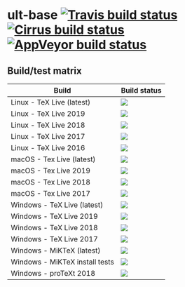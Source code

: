 # ult-base [![Travis build status][travis-badge]][travis-url] [![Cirrus build status][cirrus-badge]][cirrus-url] [![AppVeyor build status][appveyor-badge]][appveyor-url]


## Build/test matrix

| Build                           | Build status                               |
| ------------------------------- | ------------------------------------------ |
| Linux - TeX Live (latest)       | [![][travis-linux-tl-latest-badge]](#)     |
| Linux - TeX Live 2019           | [![][travis-linux-tl-2019-badge]](#)       |
| Linux - TeX Live 2018           | [![][travis-linux-tl-2018-badge]](#)       |
| Linux - TeX Live 2017           | [![][travis-linux-tl-2017-badge]](#)       |
| Linux - TeX Live 2016           | [![][travis-linux-tl-2016-badge]](#)       |
| macOS - Tex Live (latest)       | [![][travis-macos-tl-latest-badge]](#)     |
| macOS - Tex Live 2019           | [![][travis-macos-tl-2019-badge]](#)       |
| macOS - Tex Live 2018           | [![][travis-macos-tl-2018-badge]](#)       |
| macOS - Tex Live 2017           | [![][travis-macos-tl-2017-badge]](#)       |
| Windows - TeX Live (latest)     | [![][appveyor-texlive-latest-badge]](#)    |
| Windows - TeX Live 2019         | [![][appveyor-texlive-2019-badge]](#)      |
| Windows - TeX Live 2018         | [![][appveyor-texlive-2018-badge]](#)      |
| Windows - TeX Live 2017         | [![][appveyor-texlive-2017-badge]](#)      |
| Windows - MiKTeX (latest)       | [![][appveyor-miktex-latest-badge]](#)     |
| Windows - MiKTeX install tests  | [![][appveyor-miktex-install-badge]](#)    |
| Windows - proTeXt 2018          | [![][appveyor-protext-2018-badge]](#)      |


[travis-badge]: https://travis-ci.org/egraff/ult-base.svg?branch=master
[travis-url]: https://travis-ci.org/egraff/ult-base
[cirrus-badge]: https://api.cirrus-ci.com/github/egraff/ult-base.svg?branch=master
[cirrus-url]: https://cirrus-ci.com/github/egraff/ult-base
[appveyor-badge]: https://ci.appveyor.com/api/projects/status/2i4xagf9s92eoxwu/branch/master?svg=true
[appveyor-url]: https://ci.appveyor.com/project/egraff/ult-base/branch/master

[travis-linux-tl-latest-badge]: https://travis-matrix-badges.herokuapp.com/repos/egraff/ult-base/branches/master/1
[travis-linux-tl-2019-badge]: https://travis-matrix-badges.herokuapp.com/repos/egraff/ult-base/branches/master/2
[travis-linux-tl-2018-badge]: https://travis-matrix-badges.herokuapp.com/repos/egraff/ult-base/branches/master/3
[travis-linux-tl-2017-badge]: https://travis-matrix-badges.herokuapp.com/repos/egraff/ult-base/branches/master/4
[travis-linux-tl-2016-badge]: https://travis-matrix-badges.herokuapp.com/repos/egraff/ult-base/branches/master/5
[travis-macos-tl-latest-badge]: https://travis-matrix-badges.herokuapp.com/repos/egraff/ult-base/branches/master/6
[travis-macos-tl-2019-badge]: https://travis-matrix-badges.herokuapp.com/repos/egraff/ult-base/branches/master/7
[travis-macos-tl-2018-badge]: https://travis-matrix-badges.herokuapp.com/repos/egraff/ult-base/branches/master/8
[travis-macos-tl-2017-badge]: https://travis-matrix-badges.herokuapp.com/repos/egraff/ult-base/branches/master/9

[appveyor-texlive-latest-badge]: https://appveyor-matrix-badges.herokuapp.com/repos/egraff/ult-base/branch/master/1
[appveyor-texlive-2019-badge]: https://appveyor-matrix-badges.herokuapp.com/repos/egraff/ult-base/branch/master/2
[appveyor-texlive-2018-badge]: https://appveyor-matrix-badges.herokuapp.com/repos/egraff/ult-base/branch/master/3
[appveyor-texlive-2017-badge]: https://appveyor-matrix-badges.herokuapp.com/repos/egraff/ult-base/branch/master/4
[appveyor-miktex-latest-badge]: https://appveyor-matrix-badges.herokuapp.com/repos/egraff/ult-base/branch/master/5
[appveyor-miktex-install-badge]: https://appveyor-matrix-badges.herokuapp.com/repos/egraff/ult-base/branch/master/6
[appveyor-protext-2018-badge]: https://appveyor-matrix-badges.herokuapp.com/repos/egraff/ult-base/branch/master/7
